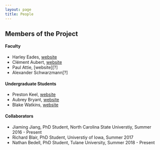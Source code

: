 ```yaml
---
layout: page
title: People
---
```


Members of the Project
----------------------

#### Faculty

- Harley Eades, [website](http://metatheorem.org/)
- Clément Aubert, [website](http://spots.augusta.edu/caubert/)
- Paul Attie, [website][?]
- Alexander Schwarzmann[?] 

#### Undergraduate Students

- Preston Keel, [website](https://github.com/pkeel)
- Aubrey Bryant, [website](https://github.com/aubbryant)
- Blake Watkins, [website](https://github.com/blakewatkins)

#### Collaborators

- Jiaming Jiang, PhD Student, North Carolina State Universtiy, Summer 2016 - Present
- Richard Blair, PhD Student, Universtiy of Iowa, Summer 2017
- Nathan Bedell, PhD Student, Tulane University, Summer 2018 - Present
